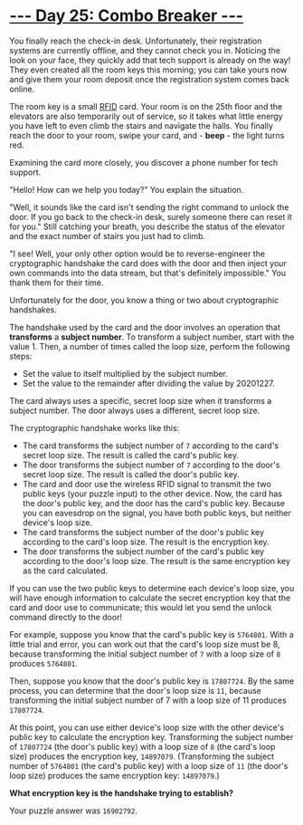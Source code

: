 
# [--- Day 25: Combo Breaker ---](http://adventofcode.com/2020/day/25)

You finally reach the check-in desk. Unfortunately, their registration systems are currently offline, and they cannot check you in. Noticing the look on your face, they quickly add that tech support is already on the way! They even created all the room keys this morning; you can take yours now and give them your room deposit once the registration system comes back online.

The room key is a small [RFID](https://en.wikipedia.org/wiki/Radio-frequency_identification) card. Your room is on the 25th floor and the elevators are also temporarily out of service, so it takes what little energy you have left to even climb the stairs and navigate the halls. You finally reach the door to your room, swipe your card, and - **beep** - the light turns red.

Examining the card more closely, you discover a phone number for tech support.

"Hello! How can we help you today?" You explain the situation.

"Well, it sounds like the card isn't sending the right command to unlock the door. If you go back to the check-in desk, surely someone there can reset it for you." Still catching your breath, you describe the status of the elevator and the exact number of stairs you just had to climb.

"I see! Well, your only other option would be to reverse-engineer the cryptographic handshake the card does with the door and then inject your own commands into the data stream, but that's definitely impossible." You thank them for their time.

Unfortunately for the door, you know a thing or two about cryptographic handshakes.

The handshake used by the card and the door involves an operation that **transforms** a **subject number**. To transform a subject number, start with the value 1. Then, a number of times called the loop size, perform the following steps:

   - Set the value to itself multiplied by the subject number.
   - Set the value to the remainder after dividing the value by 20201227.

The card always uses a specific, secret loop size when it transforms a subject number. The door always uses a different, secret loop size.

The cryptographic handshake works like this:

   - The card transforms the subject number of ``7`` according to the card's secret loop size. The result is called the card's public key.
   - The door transforms the subject number of ``7`` according to the door's secret loop size. The result is called the door's public key.
   - The card and door use the wireless RFID signal to transmit the two public keys (your puzzle input) to the other device. Now, the card has the door's public key, and the door has the card's public key. Because you can eavesdrop on the signal, you have both public keys, but neither device's loop size.
   - The card transforms the subject number of the door's public key according to the card's loop size. The result is the encryption key.
   - The door transforms the subject number of the card's public key according to the door's loop size. The result is the same encryption key as the card calculated.

If you can use the two public keys to determine each device's loop size, you will have enough information to calculate the secret encryption key that the card and door use to communicate; this would let you send the unlock command directly to the door!

For example, suppose you know that the card's public key is ``5764801``. With a little trial and error, you can work out that the card's loop size must be 8, because transforming the initial subject number of ``7`` with a loop size of ``8`` produces ``5764801``.

Then, suppose you know that the door's public key is ``17807724``. By the same process, you can determine that the door's loop size is ``11``, because transforming the initial subject number of 7 with a loop size of 11 produces ``17807724``.

At this point, you can use either device's loop size with the other device's public key to calculate the encryption key. Transforming the subject number of ``17807724`` (the door's public key) with a loop size of ``8`` (the card's loop size) produces the encryption key, ``14897079``. (Transforming the subject number of ``5764801`` (the card's public key) with a loop size of ``11`` (the door's loop size) produces the same encryption key: ``14897079``.)

**What encryption key is the handshake trying to establish?**

Your puzzle answer was ``16902792``.
